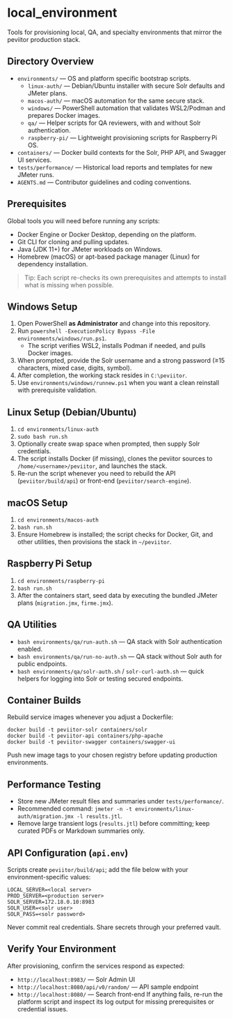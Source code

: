 # local_environment
Tools for provisioning local, QA, and specialty environments that mirror the peviitor production stack.

## Directory Overview
- `environments/` — OS and platform specific bootstrap scripts.
  - `linux-auth/` — Debian/Ubuntu installer with secure Solr defaults and JMeter plans.
  - `macos-auth/` — macOS automation for the same secure stack.
  - `windows/` — PowerShell automation that validates WSL2/Podman and prepares Docker images.
  - `qa/` — Helper scripts for QA reviewers, with and without Solr authentication.
  - `raspberry-pi/` — Lightweight provisioning scripts for Raspberry Pi OS.
- `containers/` — Docker build contexts for the Solr, PHP API, and Swagger UI services.
- `tests/performance/` — Historical load reports and templates for new JMeter runs.
- `AGENTS.md` — Contributor guidelines and coding conventions.

## Prerequisites
Global tools you will need before running any scripts:
- Docker Engine or Docker Desktop, depending on the platform.
- Git CLI for cloning and pulling updates.
- Java (JDK 11+) for JMeter workloads on Windows.
- Homebrew (macOS) or apt-based package manager (Linux) for dependency installation.

> Tip: Each script re-checks its own prerequisites and attempts to install what is missing when possible.

## Windows Setup
1. Open PowerShell **as Administrator** and change into this repository.
2. Run `powershell -ExecutionPolicy Bypass -File environments/windows/run.ps1`.
   - The script verifies WSL2, installs Podman if needed, and pulls Docker images.
3. When prompted, provide the Solr username and a strong password (≥15 characters, mixed case, digits, symbol).
4. After completion, the working stack resides in `C:\peviitor`.
5. Use `environments/windows/runnew.ps1` when you want a clean reinstall with prerequisite validation.

## Linux Setup (Debian/Ubuntu)
1. `cd environments/linux-auth`
2. `sudo bash run.sh`
3. Optionally create swap space when prompted, then supply Solr credentials.
4. The script installs Docker (if missing), clones the peviitor sources to `/home/<username>/peviitor`, and launches the stack.
5. Re-run the script whenever you need to rebuild the API (`peviitor/build/api`) or front-end (`peviitor/search-engine`).

## macOS Setup
1. `cd environments/macos-auth`
2. `bash run.sh`
3. Ensure Homebrew is installed; the script checks for Docker, Git, and other utilities, then provisions the stack in `~/peviitor`.

## Raspberry Pi Setup
1. `cd environments/raspberry-pi`
2. `bash run.sh`
3. After the containers start, seed data by executing the bundled JMeter plans (`migration.jmx`, `firme.jmx`).

## QA Utilities
- `bash environments/qa/run-auth.sh` — QA stack with Solr authentication enabled.
- `bash environments/qa/run-no-auth.sh` — QA stack without Solr auth for public endpoints.
- `bash environments/qa/solr-auth.sh` / `solr-curl-auth.sh` — quick helpers for logging into Solr or testing secured endpoints.

## Container Builds
Rebuild service images whenever you adjust a Dockerfile:
```
docker build -t peviitor-solr containers/solr
docker build -t peviitor-api containers/php-apache
docker build -t peviitor-swagger containers/swagger-ui
```
Push new image tags to your chosen registry before updating production environments.

## Performance Testing
- Store new JMeter result files and summaries under `tests/performance/`.
- Recommended command: `jmeter -n -t environments/linux-auth/migration.jmx -l results.jtl`.
- Remove large transient logs (`results.jtl`) before committing; keep curated PDFs or Markdown summaries only.

## API Configuration (`api.env`)
Scripts create `peviitor/build/api`; add the file below with your environment-specific values:
```
LOCAL_SERVER=<local server>
PROD_SERVER=<production server>
SOLR_SERVER=172.18.0.10:8983
SOLR_USER=<solr user>
SOLR_PASS=<solr password>
```
Never commit real credentials. Share secrets through your preferred vault.

## Verify Your Environment
After provisioning, confirm the services respond as expected:
- `http://localhost:8983/` — Solr Admin UI
- `http://localhost:8080/api/v0/random/` — API sample endpoint
- `http://localhost:8080/` — Search front-end
If anything fails, re-run the platform script and inspect its log output for missing prerequisites or credential issues.
